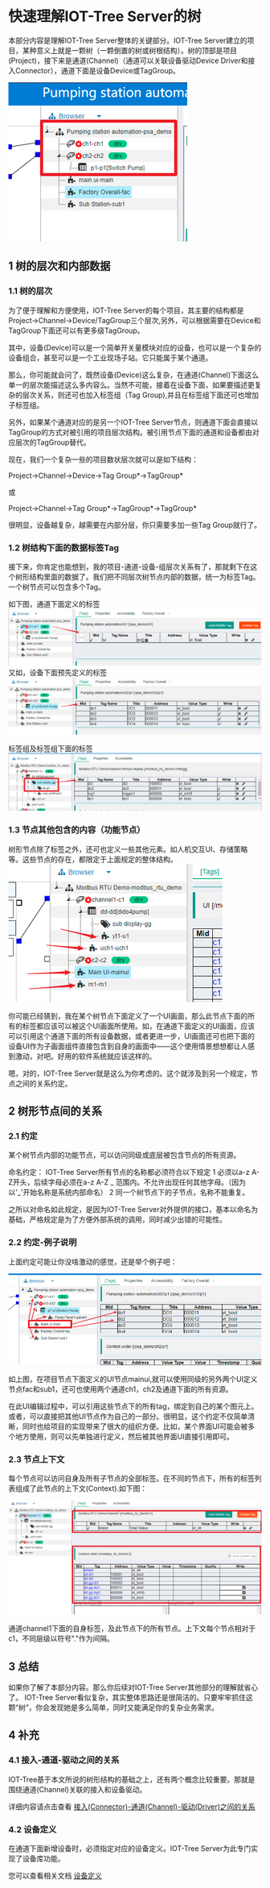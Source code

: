 快速理解IOT-Tree Server的树
==
本部分内容是理解IOT-Tree Server整体的关键部分。IOT-Tree Server建立的项目，某种意义上就是一颗树（一颗倒置的树或树根结构）。树的顶部是项目(Project)，接下来是通道(Channel)（通道可以关联设备驱动Device Driver和接入Connector），通道下面是设备Device或TagGroup。

<img src="../img/tree1.png"/>

## 1 树的层次和内部数据

### 1.1 树的层次

为了便于理解和方便使用，IOT-Tree Server的每个项目，其主要的结构都是  Project->Channel->Device/TagGroup三个层次,另外，可以根据需要在Device和TagGroup下面还可以有更多级TagGroup。

其中，设备(Device)可以是一个简单开关量模块对应的设备，也可以是一个复杂的设备组合，甚至可以是一个工业现场子站。它只能属于某个通道。

那么，你可能就会问了，既然设备(Device)这么复杂，在通道(Channel)下面这么单一的层次能描述这么多内容么。当然不可能，接着在设备下面，如果要描述更复杂的层次关系，则还可也加入标签组（Tag Group),并且在标签组下面还可也增加子标签组。

另外，如果某个通道对应的是另一个IOT-Tree Server节点，则通道下面会直接以TagGroup的方式对被引用的项目层次结构。被引用节点下面的通道和设备都由对应层次的TagGroup替代。

现在，我们一个复杂一些的项目数状层次就可以是如下结构：

Project->Channel->Device->Tag Group*->TagGroup*

或

Project->Channel->Tag Group*->TagGroup*->TagGroup*

很明显，设备越复杂，越需要在内部分层，你只需要多加一些Tag Group就行了。

### 1.2 树结构下面的数据标签Tag

接下来，你肯定也能想到，我的项目-通道-设备-组层次关系有了，那就剩下在这个树形结构里面的数据了。我们把不同层次树节点内部的数据，统一为标签Tag。一个树节点可以包含多个Tag。

如下图，通道下面定义的标签
<img src="../img/tree_tag1.png"/>
又如，设备下面预先定义的标签
<img src="../img/tree_tag2.png"/>

标签组及标签组下面的标签
<img src="../img/tree_tag3.png"/>

### 1.3 节点其他包含的内容（功能节点）

树形节点除了标签之外，还可也定义一些其他元素。如人机交互UI、存储策略等。这些节点的存在，都限定于上面规定的整体结构。
<img src="../img/tree_hmis.png"/>

你可能已经猜到，我在某个树节点下面定义了一个UI画面，那么此节点下面的所有的标签都应该可以被这个UI画面所使用。如，在通道下面定义的UI画面，应该可以引用这个通道下面的所有设备数据，或者更进一步，UI画面还可也把下面的设备UI作为子画面组件直接包含到自身的画面中——这个使用情景想想都让人感到激动，对吧。好用的软件系统就应该这样的。

嗯，对的，IOT-Tree Server就是这么为你考虑的。这个就涉及到另一个规定，节点之间的关系约定。

## 2 树形节点间的关系

### 2.1 约定

某个树节点内部的功能节点，可以访问同级或底层被包含节点的所有资源。

命名约定：
IOT-Tree Server所有节点的名称都必须符合以下规定
1 必须以a-z A-Z开头，后续字母必须在a-z A-Z _ 范围内。不允许出现任何其他字母。（因为以'_'开始名称是系统内部命名）
2 同一个树节点下的子节点，名称不能重复。

之所以对命名如此规定，是因为IOT-Tree Server对外提供的接口，基本以命名为基础，严格规定是为了方便外部系统的调用，同时减少出错的可能性。

### 2.2 约定-例子说明

上面约定可能让你没啥激动的感觉，还是举个例子吧：

<img src="../img/tree_r1.png">

如上图，在项目节点下面定义的UI节点mainui,就可以使用同级的另外两个UI定义节点fac和sub1，还可也使用两个通道ch1，ch2及通道下面的所有资源。

在此UI编辑过程中，可以引用这些节点下的所有tag，绑定到自己的某个图元上。或者，可以直接把其他UI节点作为自己的一部分。很明显，这个约定不仅简单清晰，同时也给项目的实现带来了很大的组织方便。比如，某个界面UI可能会被多个地方使用，则可以先单独进行定义，然后被其他界面UI直接引用即可。

### 2.3 节点上下文

每个节点可以访问自身及所有子节点的全部标签。在不同的节点下，所有的标签列表组成了此节点的上下文(Context).如下图：

<img src="../img/tree_cxt1.png">

通道channel1下面的自身标签，及此节点下的所有节点。上下文每个节点相对于c1，不同层级以符号"."作为间隔。

## 3 总结
如果你了解了本部分内容。那么你后续对IOT-Tree Server其他部分的理解就省心了。
IOT-Tree Server看似复杂，其实整体思路还是很简洁的。只要牢牢抓住这颗“树”，你会发现她是多么简单，同时又能满足你的复杂业务需求。

## 4 补充
### 4.1 接入-通道-驱动之间的关系
IOT-Tree基于本文所说的树形结构的基础之上，还有两个概念比较重要。那就是围绕通道(Channel)关联的接入和设备驱动。
 
详细内容请点击查看
[接入(Connector)-通道(Channel)-驱动(Driver)之间的关系][cn_conn_drv]

### 4.2 设备定义

在通道下面新增设备时，必须指定对应的设备定义。IOT-Tree Server为此专门实现了设备库功能。

您可以查看相关文档 [设备定义][dev_def]

[cn_conn_drv]: ./quick_know_ch_conn_drv.md
[dev_def]: ./quick_know_devdef.md
